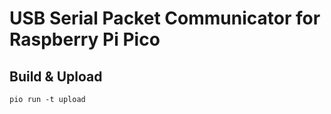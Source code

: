 # USB Serial Packet Communicator for Raspberry Pi Pico

## Build & Upload

```
pio run -t upload
```

